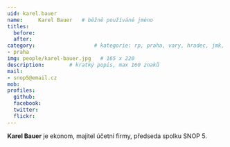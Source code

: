 ```yaml
---
uid: karel.bauer
name:     Karel Bauer  	# běžně používáné jméno
titles:
  before:
  after:
category:                 	# kategorie: rp, praha, vary, hradec, jmk, senat
- praha
img: people/karel-bauer.jpg   # 165 x 220
description:      	# kratký popis, max 160 znaků
mail:
- snop5@email.cz
mob:
profiles:
  github:       
  facebook:    
  twitter: 		  
  flickr:		  
---
```


**Karel Bauer** je ekonom, majitel účetní firmy, předseda spolku SNOP 5.
